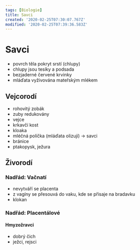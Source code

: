 ```yaml
---
tags: [Biologie]
title: Savci
created: '2020-02-25T07:30:07.767Z'
modified: '2020-02-25T07:39:36.583Z'
---
```


# Savci
- povrch těla pokryt srstí (chlupy)
- chlupy jsou tesíky a podsada
- bezjaderné červené krvinky
- mláďata vyživována mateřským mlékem
## Vejcorodí
- rohovitý zobák
- zuby redukovány
- vejce
- krkavčí kost
- kloaka
- mléčná políčka (mláďata olizují) → savci
- bránice
- ptakopysk, ježura
## Živorodí
### Nadřád: Vačnatí
- nevytváří se placenta
- z vagíny se přesouvá do vaku, kde se přisaje na bradavku
- klokan
### Nadřád: Placentálové
#### Hmyzožravci
- dobrý čich
- ježci, rejsci

